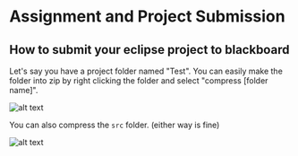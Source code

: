 # Assignment and Project Submission

## How to submit your eclipse project to blackboard

Let's say you have a project folder named "Test". You can easily make the folder into zip by right clicking the folder and select "compress [folder name]".

![alt text](https://github.com/kkao99/CSC-171-Lab-Info/blob/master/submission/test_img.png)

You can also compress the `src` folder. (either way is fine)

![alt text](https://github.com/kkao99/CSC-171-Lab-Info/blob/master/submission/src_img.png)
